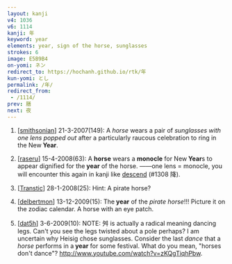 ```yaml
---
layout: kanji
v4: 1036
v6: 1114
kanji: 年
keyword: year
elements: year, sign of the horse, sunglasses
strokes: 6
image: E5B9B4
on-yomi: ネン
redirect_to: https://hochanh.github.io/rtk/年
kun-yomi: とし
permalink: /年/
redirect_from:
 - /1114/
prev: 膳
next: 夜
---
```


1) [<a href="http://kanji.koohii.com/profile/smithsonian">smithsonian</a>] 21-3-2007(149): A <em>horse</em> wears a pair of <em>sunglasses with one lens popped out</em> after a particularly raucous celebration to ring in the New<strong> Year</strong>.

2) [<a href="http://kanji.koohii.com/profile/raseru">raseru</a>] 15-4-2008(63): A <strong>horse</strong> wears a <strong>monocle</strong> for New<strong> Year</strong>s to appear dignified for the<strong> year</strong> of the horse. ――one lens = monocle, you will encounter this again in kanji like <a href="../v4/1308.html">descend</a> (#1308 降).

3) [<a href="http://kanji.koohii.com/profile/Transtic">Transtic</a>] 28-1-2008(25): Hint: A pirate horse?

4) [<a href="http://kanji.koohii.com/profile/delbertmon">delbertmon</a>] 13-12-2009(15): The<strong> year</strong> of the <em>pirate horse</em>!!! Picture it on the zodiac calendar. A horse with an eye patch.

5) [<a href="http://kanji.koohii.com/profile/dat5h">dat5h</a>] 3-6-2009(10): NOTE: 舛 is actually a radical meaning dancing legs. Can&#039;t you see the legs twisted about a pole perhaps? I am uncertain why Heisig chose sunglasses. Consider the last<em> dance </em>that a <em>horse </em>performs in a<strong> year</strong> for some festival. What do you mean, &quot;horses don&#039;t dance&quot;? <a href="http://www.youtube.com/watch?v=zKQgTiqhPbw">http://www.youtube.com/watch?v=zKQgTiqhPbw</a>.

